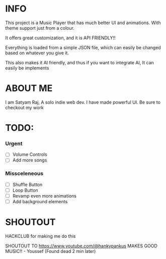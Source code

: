 # INFO
This project is a Music Player that has much better UI and animations. With theme support just from a colour.

It offers great customization, and it is API FRIENDLY!!

Everything is loaded from a simple JSON file, which can easily be changed based on whatever you give it.

This also makes it AI friendly, and thus if you want to integrate AI, It can easily be implements

# ABOUT ME
I am Satyam Raj, A solo indie web dev. I have made powerful UI. Be sure to checkout my work

# TODO:
### Urgent
- [ ] Volume Controls
- [ ] Add more songs

### Missceleneous
- [ ] Shuffle Button
- [ ] Loop Button
- [ ] Revamp even more animations
- [ ] Add background elements

# SHOUTOUT
HACKCLUB for making me do this

SHOUTOUT TO https://www.youtube.com/@hankypankus
MAKES GOOD MUSIC!! - Youssef (Found dead 2 min later)